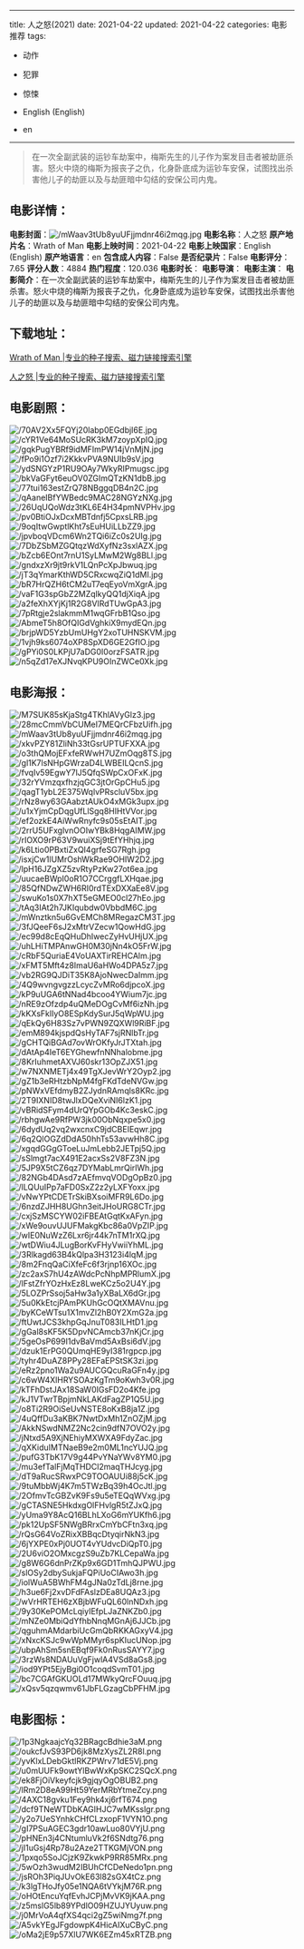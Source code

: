 
---
title: 人之怒(2021)
date: 2021-04-22
updated: 2021-04-22
categories: 电影推荐
tags:
- 动作
- 犯罪
- 惊悚

- English (English)
- en
---


> 在一次全副武装的运钞车劫案中，梅斯先生的儿子作为案发目击者被劫匪杀害。怒火中烧的梅斯为报丧子之仇，化身卧底成为运钞车安保，试图找出杀害他儿子的劫匪以及与劫匪暗中勾结的安保公司内鬼。

## **电影详情**：

**电影封面**：<img src="https://image.tmdb.org/t/p/w200/mWaav3tUb8yuUFjjmdnr46i2mqg.jpg" alt="/mWaav3tUb8yuUFjjmdnr46i2mqg.jpg" title="/mWaav3tUb8yuUFjjmdnr46i2mqg.jpg">
**电影名称**：人之怒
**原产地片名**：Wrath of Man
**电影上映时间**：2021-04-22
**电影上映国家**：English (English)
**原产地语言**：en
**包含成人内容**：False
**是否纪录片**：False
**电影评分**：7.65
**评分人数**：4884
**热门程度**：120.036
**电影时长**：
**电影导演**：
**电影主演**：
**电影简介**：在一次全副武装的运钞车劫案中，梅斯先生的儿子作为案发目击者被劫匪杀害。怒火中烧的梅斯为报丧子之仇，化身卧底成为运钞车安保，试图找出杀害他儿子的劫匪以及与劫匪暗中勾结的安保公司内鬼。

## **下载地址**：
[Wrath of Man |专业的种子搜索、磁力链接搜索引擎](https://movie.amd794.com:2083/?search=Wrath%20of%20Man&ordering=&mode=match_phrase&page_size=10&page=1)

[人之怒 |专业的种子搜索、磁力链接搜索引擎](https://movie.amd794.com:2083/?search=%E4%BA%BA%E4%B9%8B%E6%80%92&ordering=&mode=match_phrase&page_size=10&page=1)
 

## **电影剧照**：
<img src="https://image.tmdb.org/t/p/original/70AV2Xx5FQYj20labp0EGdbjI6E.jpg" alt="/70AV2Xx5FQYj20labp0EGdbjI6E.jpg" title="/70AV2Xx5FQYj20labp0EGdbjI6E.jpg"><img src="https://image.tmdb.org/t/p/original/cYR1Ve64MoSUcRK3kM7zoypXpIQ.jpg" alt="/cYR1Ve64MoSUcRK3kM7zoypXpIQ.jpg" title="/cYR1Ve64MoSUcRK3kM7zoypXpIQ.jpg"><img src="https://image.tmdb.org/t/p/original/gqkPugYBRf9idMFImPW14jVnMjN.jpg" alt="/gqkPugYBRf9idMFImPW14jVnMjN.jpg" title="/gqkPugYBRf9idMFImPW14jVnMjN.jpg"><img src="https://image.tmdb.org/t/p/original/fPo9i1Ozf7i2KkkvPVA9NUIb9sV.jpg" alt="/fPo9i1Ozf7i2KkkvPVA9NUIb9sV.jpg" title="/fPo9i1Ozf7i2KkkvPVA9NUIb9sV.jpg"><img src="https://image.tmdb.org/t/p/original/ydSNGYzP1RU9OAy7WkyRIPmugsc.jpg" alt="/ydSNGYzP1RU9OAy7WkyRIPmugsc.jpg" title="/ydSNGYzP1RU9OAy7WkyRIPmugsc.jpg"><img src="https://image.tmdb.org/t/p/original/bkVaGFyt6euOV0ZGImQTzKN1dbB.jpg" alt="/bkVaGFyt6euOV0ZGImQTzKN1dbB.jpg" title="/bkVaGFyt6euOV0ZGImQTzKN1dbB.jpg"><img src="https://image.tmdb.org/t/p/original/77tui163estZrQ78NBggqDB4n2C.jpg" alt="/77tui163estZrQ78NBggqDB4n2C.jpg" title="/77tui163estZrQ78NBggqDB4n2C.jpg"><img src="https://image.tmdb.org/t/p/original/qAaneIBfYWBedc9MAC28NGYzNXg.jpg" alt="/qAaneIBfYWBedc9MAC28NGYzNXg.jpg" title="/qAaneIBfYWBedc9MAC28NGYzNXg.jpg"><img src="https://image.tmdb.org/t/p/original/26UqUQoWdz3tKL6E4H34pmNVPHv.jpg" alt="/26UqUQoWdz3tKL6E4H34pmNVPHv.jpg" title="/26UqUQoWdz3tKL6E4H34pmNVPHv.jpg"><img src="https://image.tmdb.org/t/p/original/pv0BtiOJxDcxMBTdnfj5CpxsLRB.jpg" alt="/pv0BtiOJxDcxMBTdnfj5CpxsLRB.jpg" title="/pv0BtiOJxDcxMBTdnfj5CpxsLRB.jpg"><img src="https://image.tmdb.org/t/p/original/9oqItwGwptlKht7sEuHUiLLbZZ9.jpg" alt="/9oqItwGwptlKht7sEuHUiLLbZZ9.jpg" title="/9oqItwGwptlKht7sEuHUiLLbZZ9.jpg"><img src="https://image.tmdb.org/t/p/original/jpvboqVDcm6Wn2TQi6iZc0s2UIg.jpg" alt="/jpvboqVDcm6Wn2TQi6iZc0s2UIg.jpg" title="/jpvboqVDcm6Wn2TQi6iZc0s2UIg.jpg"><img src="https://image.tmdb.org/t/p/original/7DbZSbMZGQtqzWdXyfNz3sxlAZX.jpg" alt="/7DbZSbMZGQtqzWdXyfNz3sxlAZX.jpg" title="/7DbZSbMZGQtqzWdXyfNz3sxlAZX.jpg"><img src="https://image.tmdb.org/t/p/original/bZcb6EOnt7rnU1SyLMwM2Wg8BLl.jpg" alt="/bZcb6EOnt7rnU1SyLMwM2Wg8BLl.jpg" title="/bZcb6EOnt7rnU1SyLMwM2Wg8BLl.jpg"><img src="https://image.tmdb.org/t/p/original/gndxzXr9jt9rkV1LQnPcXpJbwuq.jpg" alt="/gndxzXr9jt9rkV1LQnPcXpJbwuq.jpg" title="/gndxzXr9jt9rkV1LQnPcXpJbwuq.jpg"><img src="https://image.tmdb.org/t/p/original/jT3qYmarKthWD5CRxcwqZiQ1dMI.jpg" alt="/jT3qYmarKthWD5CRxcwqZiQ1dMI.jpg" title="/jT3qYmarKthWD5CRxcwqZiQ1dMI.jpg"><img src="https://image.tmdb.org/t/p/original/bR7HrQZH6tCM2uT7eqEyoVmXgrA.jpg" alt="/bR7HrQZH6tCM2uT7eqEyoVmXgrA.jpg" title="/bR7HrQZH6tCM2uT7eqEyoVmXgrA.jpg"><img src="https://image.tmdb.org/t/p/original/vaF1G3spGbZ2MZqlkyQQ1djXiqA.jpg" alt="/vaF1G3spGbZ2MZqlkyQQ1djXiqA.jpg" title="/vaF1G3spGbZ2MZqlkyQQ1djXiqA.jpg"><img src="https://image.tmdb.org/t/p/original/a2feXhXYjKj1R2G8VIRdTUwGpA3.jpg" alt="/a2feXhXYjKj1R2G8VIRdTUwGpA3.jpg" title="/a2feXhXYjKj1R2G8VIRdTUwGpA3.jpg"><img src="https://image.tmdb.org/t/p/original/7pRtgje2slakmmM1wqGFrbB1Qso.jpg" alt="/7pRtgje2slakmmM1wqGFrbB1Qso.jpg" title="/7pRtgje2slakmmM1wqGFrbB1Qso.jpg"><img src="https://image.tmdb.org/t/p/original/AbmeT5h8OfQIGdVghkiX9mydEQn.jpg" alt="/AbmeT5h8OfQIGdVghkiX9mydEQn.jpg" title="/AbmeT5h8OfQIGdVghkiX9mydEQn.jpg"><img src="https://image.tmdb.org/t/p/original/brjpWD5YzbUmUHgY2xoTUHNSKVM.jpg" alt="/brjpWD5YzbUmUHgY2xoTUHNSKVM.jpg" title="/brjpWD5YzbUmUHgY2xoTUHNSKVM.jpg"><img src="https://image.tmdb.org/t/p/original/1vjh9ks6074oXP8SpXD6GE2GfIO.jpg" alt="/1vjh9ks6074oXP8SpXD6GE2GfIO.jpg" title="/1vjh9ks6074oXP8SpXD6GE2GfIO.jpg"><img src="https://image.tmdb.org/t/p/original/gPYi0S0LKPjU7aDG0I0orzFSATR.jpg" alt="/gPYi0S0LKPjU7aDG0I0orzFSATR.jpg" title="/gPYi0S0LKPjU7aDG0I0orzFSATR.jpg"><img src="https://image.tmdb.org/t/p/original/n5qZd17eXJNvqKPU9OInZWCe0Xk.jpg" alt="/n5qZd17eXJNvqKPU9OInZWCe0Xk.jpg" title="/n5qZd17eXJNvqKPU9OInZWCe0Xk.jpg">

## **电影海报**：
<img src="https://image.tmdb.org/t/p/original/M7SUK85sKjaStg4TKhlAVyGlz3.jpg" alt="/M7SUK85sKjaStg4TKhlAVyGlz3.jpg" title="/M7SUK85sKjaStg4TKhlAVyGlz3.jpg"><img src="https://image.tmdb.org/t/p/original/28mcCmmVbCUMeI7MEQrCFbzUifh.jpg" alt="/28mcCmmVbCUMeI7MEQrCFbzUifh.jpg" title="/28mcCmmVbCUMeI7MEQrCFbzUifh.jpg"><img src="https://image.tmdb.org/t/p/original/mWaav3tUb8yuUFjjmdnr46i2mqg.jpg" alt="/mWaav3tUb8yuUFjjmdnr46i2mqg.jpg" title="/mWaav3tUb8yuUFjjmdnr46i2mqg.jpg"><img src="https://image.tmdb.org/t/p/original/xkvPZY81ZliNh33tGsrUPTUFXXA.jpg" alt="/xkvPZY81ZliNh33tGsrUPTUFXXA.jpg" title="/xkvPZY81ZliNh33tGsrUPTUFXXA.jpg"><img src="https://image.tmdb.org/t/p/original/o3thQMojEFxfeRWwH7UZmOqg8TS.jpg" alt="/o3thQMojEFxfeRWwH7UZmOqg8TS.jpg" title="/o3thQMojEFxfeRWwH7UZmOqg8TS.jpg"><img src="https://image.tmdb.org/t/p/original/gl1K7lsNHpGWrzaD4LWBEILQcnS.jpg" alt="/gl1K7lsNHpGWrzaD4LWBEILQcnS.jpg" title="/gl1K7lsNHpGWrzaD4LWBEILQcnS.jpg"><img src="https://image.tmdb.org/t/p/original/fvqIv59EgwY7lJ5QfqSWpCxOFxK.jpg" alt="/fvqIv59EgwY7lJ5QfqSWpCxOFxK.jpg" title="/fvqIv59EgwY7lJ5QfqSWpCxOFxK.jpg"><img src="https://image.tmdb.org/t/p/original/32rYVmzqxfhzjqGC3jtOrGpCHu5.jpg" alt="/32rYVmzqxfhzjqGC3jtOrGpCHu5.jpg" title="/32rYVmzqxfhzjqGC3jtOrGpCHu5.jpg"><img src="https://image.tmdb.org/t/p/original/qagT1ybL2E375WqlvPRscluV5bx.jpg" alt="/qagT1ybL2E375WqlvPRscluV5bx.jpg" title="/qagT1ybL2E375WqlvPRscluV5bx.jpg"><img src="https://image.tmdb.org/t/p/original/rNz8wy63GAabztAUkO4xMGk3upx.jpg" alt="/rNz8wy63GAabztAUkO4xMGk3upx.jpg" title="/rNz8wy63GAabztAUkO4xMGk3upx.jpg"><img src="https://image.tmdb.org/t/p/original/u1xYjmCpDqgUfLlSgq8HlHtVVor.jpg" alt="/u1xYjmCpDqgUfLlSgq8HlHtVVor.jpg" title="/u1xYjmCpDqgUfLlSgq8HlHtVVor.jpg"><img src="https://image.tmdb.org/t/p/original/ef2ozkE4AiWwRnyfc9s05sEtAIT.jpg" alt="/ef2ozkE4AiWwRnyfc9s05sEtAIT.jpg" title="/ef2ozkE4AiWwRnyfc9s05sEtAIT.jpg"><img src="https://image.tmdb.org/t/p/original/2rrU5UFxglvnOOIwYBk8HqgAIMW.jpg" alt="/2rrU5UFxglvnOOIwYBk8HqgAIMW.jpg" title="/2rrU5UFxglvnOOIwYBk8HqgAIMW.jpg"><img src="https://image.tmdb.org/t/p/original/rIOXO9rP63V9wuiXSj9tEfYHhjq.jpg" alt="/rIOXO9rP63V9wuiXSj9tEfYHhjq.jpg" title="/rIOXO9rP63V9wuiXSj9tEfYHhjq.jpg"><img src="https://image.tmdb.org/t/p/original/k6Ltio0PBxtiZxQI4grfeSG7Rgh.jpg" alt="/k6Ltio0PBxtiZxQI4grfeSG7Rgh.jpg" title="/k6Ltio0PBxtiZxQI4grfeSG7Rgh.jpg"><img src="https://image.tmdb.org/t/p/original/isxjCw1lUMrOshWkRae9OHIW2D2.jpg" alt="/isxjCw1lUMrOshWkRae9OHIW2D2.jpg" title="/isxjCw1lUMrOshWkRae9OHIW2D2.jpg"><img src="https://image.tmdb.org/t/p/original/lpH16JZgXZ5zvRtyPzKw27ot6ea.jpg" alt="/lpH16JZgXZ5zvRtyPzKw27ot6ea.jpg" title="/lpH16JZgXZ5zvRtyPzKw27ot6ea.jpg"><img src="https://image.tmdb.org/t/p/original/uucaeBWpI0oR1O7CCrggfLXHqae.jpg" alt="/uucaeBWpI0oR1O7CCrggfLXHqae.jpg" title="/uucaeBWpI0oR1O7CCrggfLXHqae.jpg"><img src="https://image.tmdb.org/t/p/original/85QfNDwZWH6RI0rdTExDXXaEe8V.jpg" alt="/85QfNDwZWH6RI0rdTExDXXaEe8V.jpg" title="/85QfNDwZWH6RI0rdTExDXXaEe8V.jpg"><img src="https://image.tmdb.org/t/p/original/swuKo1s0X7hXT5eGMEO0cl27hEo.jpg" alt="/swuKo1s0X7hXT5eGMEO0cl27hEo.jpg" title="/swuKo1s0X7hXT5eGMEO0cl27hEo.jpg"><img src="https://image.tmdb.org/t/p/original/tAq3IAt2h7JKIqubdw0VbbdM6C.jpg" alt="/tAq3IAt2h7JKIqubdw0VbbdM6C.jpg" title="/tAq3IAt2h7JKIqubdw0VbbdM6C.jpg"><img src="https://image.tmdb.org/t/p/original/mWnztkn5u6GvEMCh8MRegazCM3T.jpg" alt="/mWnztkn5u6GvEMCh8MRegazCM3T.jpg" title="/mWnztkn5u6GvEMCh8MRegazCM3T.jpg"><img src="https://image.tmdb.org/t/p/original/3fJQeeF6sJ2xMtrVZecw1QowHdG.jpg" alt="/3fJQeeF6sJ2xMtrVZecw1QowHdG.jpg" title="/3fJQeeF6sJ2xMtrVZecw1QowHdG.jpg"><img src="https://image.tmdb.org/t/p/original/ec99d8cEqQHuDhIwecZyHvUHjUX.jpg" alt="/ec99d8cEqQHuDhIwecZyHvUHjUX.jpg" title="/ec99d8cEqQHuDhIwecZyHvUHjUX.jpg"><img src="https://image.tmdb.org/t/p/original/uhLHiTMPAnwGH0M30jNn4kO5FrW.jpg" alt="/uhLHiTMPAnwGH0M30jNn4kO5FrW.jpg" title="/uhLHiTMPAnwGH0M30jNn4kO5FrW.jpg"><img src="https://image.tmdb.org/t/p/original/cRbF5QuriaE4VoUAXTirREHCAlm.jpg" alt="/cRbF5QuriaE4VoUAXTirREHCAlm.jpg" title="/cRbF5QuriaE4VoUAXTirREHCAlm.jpg"><img src="https://image.tmdb.org/t/p/original/xFMT5Mft4z8ImaU6aHWo4DPA5z7.jpg" alt="/xFMT5Mft4z8ImaU6aHWo4DPA5z7.jpg" title="/xFMT5Mft4z8ImaU6aHWo4DPA5z7.jpg"><img src="https://image.tmdb.org/t/p/original/vb2RG9QJDiT35K8AjoNwecDaImm.jpg" alt="/vb2RG9QJDiT35K8AjoNwecDaImm.jpg" title="/vb2RG9QJDiT35K8AjoNwecDaImm.jpg"><img src="https://image.tmdb.org/t/p/original/4Q9wvngvgzzLcycZvMRo6djpcoX.jpg" alt="/4Q9wvngvgzzLcycZvMRo6djpcoX.jpg" title="/4Q9wvngvgzzLcycZvMRo6djpcoX.jpg"><img src="https://image.tmdb.org/t/p/original/kP9uUGA6tNNad4bcoo4YWium7jc.jpg" alt="/kP9uUGA6tNNad4bcoo4YWium7jc.jpg" title="/kP9uUGA6tNNad4bcoo4YWium7jc.jpg"><img src="https://image.tmdb.org/t/p/original/nRE9zOfzdp4uQMeDOgCvMf6izNh.jpg" alt="/nRE9zOfzdp4uQMeDOgCvMf6izNh.jpg" title="/nRE9zOfzdp4uQMeDOgCvMf6izNh.jpg"><img src="https://image.tmdb.org/t/p/original/kKXsFklIyO8ESpKdySurJ5qWpWU.jpg" alt="/kKXsFklIyO8ESpKdySurJ5qWpWU.jpg" title="/kKXsFklIyO8ESpKdySurJ5qWpWU.jpg"><img src="https://image.tmdb.org/t/p/original/qEkQy6H83Sz7vPWN9ZQXWl9RiBF.jpg" alt="/qEkQy6H83Sz7vPWN9ZQXWl9RiBF.jpg" title="/qEkQy6H83Sz7vPWN9ZQXWl9RiBF.jpg"><img src="https://image.tmdb.org/t/p/original/emM894kjspdQsHyTAF7sjRNlbTr.jpg" alt="/emM894kjspdQsHyTAF7sjRNlbTr.jpg" title="/emM894kjspdQsHyTAF7sjRNlbTr.jpg"><img src="https://image.tmdb.org/t/p/original/gCHTQiBGAd7ovWrOKfyJrJTXtah.jpg" alt="/gCHTQiBGAd7ovWrOKfyJrJTXtah.jpg" title="/gCHTQiBGAd7ovWrOKfyJrJTXtah.jpg"><img src="https://image.tmdb.org/t/p/original/dAtAp4IeT6EYGhewfnNNhalobme.jpg" alt="/dAtAp4IeT6EYGhewfnNNhalobme.jpg" title="/dAtAp4IeT6EYGhewfnNNhalobme.jpg"><img src="https://image.tmdb.org/t/p/original/8KrIuhmetAXVJ60skr13OpZJX51.jpg" alt="/8KrIuhmetAXVJ60skr13OpZJX51.jpg" title="/8KrIuhmetAXVJ60skr13OpZJX51.jpg"><img src="https://image.tmdb.org/t/p/original/w7NXNMETj4x49TgXJevWrY2Oyp2.jpg" alt="/w7NXNMETj4x49TgXJevWrY2Oyp2.jpg" title="/w7NXNMETj4x49TgXJevWrY2Oyp2.jpg"><img src="https://image.tmdb.org/t/p/original/gZ1b3eRHtzbNpM4fgFKdTdeNVGw.jpg" alt="/gZ1b3eRHtzbNpM4fgFKdTdeNVGw.jpg" title="/gZ1b3eRHtzbNpM4fgFKdTdeNVGw.jpg"><img src="https://image.tmdb.org/t/p/original/pNWxVEfdmyB2ZJydnRAmqls8KRc.jpg" alt="/pNWxVEfdmyB2ZJydnRAmqls8KRc.jpg" title="/pNWxVEfdmyB2ZJydnRAmqls8KRc.jpg"><img src="https://image.tmdb.org/t/p/original/2T9IXNID8twJlxDQeXviNI6lzK1.jpg" alt="/2T9IXNID8twJlxDQeXviNI6lzK1.jpg" title="/2T9IXNID8twJlxDQeXviNI6lzK1.jpg"><img src="https://image.tmdb.org/t/p/original/vBRidSFym4dUrQYpGOb4Kc3eskC.jpg" alt="/vBRidSFym4dUrQYpGOb4Kc3eskC.jpg" title="/vBRidSFym4dUrQYpGOb4Kc3eskC.jpg"><img src="https://image.tmdb.org/t/p/original/rbhgwAe9RfPW3jk00ObNqxpe5x0.jpg" alt="/rbhgwAe9RfPW3jk00ObNqxpe5x0.jpg" title="/rbhgwAe9RfPW3jk00ObNqxpe5x0.jpg"><img src="https://image.tmdb.org/t/p/original/6dydUq2vq2wxcnxC9jdCBEIEqwr.jpg" alt="/6dydUq2vq2wxcnxC9jdCBEIEqwr.jpg" title="/6dydUq2vq2wxcnxC9jdCBEIEqwr.jpg"><img src="https://image.tmdb.org/t/p/original/6q2QlOGZdDdA50hhTs53avwHh8C.jpg" alt="/6q2QlOGZdDdA50hhTs53avwHh8C.jpg" title="/6q2QlOGZdDdA50hhTs53avwHh8C.jpg"><img src="https://image.tmdb.org/t/p/original/xgqdGGgGToeLuJmLebb2JETpj5Q.jpg" alt="/xgqdGGgGToeLuJmLebb2JETpj5Q.jpg" title="/xgqdGGgGToeLuJmLebb2JETpj5Q.jpg"><img src="https://image.tmdb.org/t/p/original/sSlmgt7acX491E2acxSs2V8FZ3N.jpg" alt="/sSlmgt7acX491E2acxSs2V8FZ3N.jpg" title="/sSlmgt7acX491E2acxSs2V8FZ3N.jpg"><img src="https://image.tmdb.org/t/p/original/5JP9X5tCZ6qz7DYMabLmrQirlWh.jpg" alt="/5JP9X5tCZ6qz7DYMabLmrQirlWh.jpg" title="/5JP9X5tCZ6qz7DYMabLmrQirlWh.jpg"><img src="https://image.tmdb.org/t/p/original/82NGb4DAsd7zAEfmvqVODgOpBz0.jpg" alt="/82NGb4DAsd7zAEfmvqVODgOpBz0.jpg" title="/82NGb4DAsd7zAEfmvqVODgOpBz0.jpg"><img src="https://image.tmdb.org/t/p/original/lLQUuIPp7aFD0SxZ2z2yLXFYoxx.jpg" alt="/lLQUuIPp7aFD0SxZ2z2yLXFYoxx.jpg" title="/lLQUuIPp7aFD0SxZ2z2yLXFYoxx.jpg"><img src="https://image.tmdb.org/t/p/original/vNwYPtCDETrSkiBXsoiMFR9L6Do.jpg" alt="/vNwYPtCDETrSkiBXsoiMFR9L6Do.jpg" title="/vNwYPtCDETrSkiBXsoiMFR9L6Do.jpg"><img src="https://image.tmdb.org/t/p/original/6nzdZJHH8UGhn3eitJHoURG8CTr.jpg" alt="/6nzdZJHH8UGhn3eitJHoURG8CTr.jpg" title="/6nzdZJHH8UGhn3eitJHoURG8CTr.jpg"><img src="https://image.tmdb.org/t/p/original/cxjSzMSCYW02iFBEAtGqtKxAFyn.jpg" alt="/cxjSzMSCYW02iFBEAtGqtKxAFyn.jpg" title="/cxjSzMSCYW02iFBEAtGqtKxAFyn.jpg"><img src="https://image.tmdb.org/t/p/original/xWe9ouvUJUFMakgKbc86a0VpZIP.jpg" alt="/xWe9ouvUJUFMakgKbc86a0VpZIP.jpg" title="/xWe9ouvUJUFMakgKbc86a0VpZIP.jpg"><img src="https://image.tmdb.org/t/p/original/wIE0NuWzZ6Lxr6jr44k7nTM1rXQ.jpg" alt="/wIE0NuWzZ6Lxr6jr44k7nTM1rXQ.jpg" title="/wIE0NuWzZ6Lxr6jr44k7nTM1rXQ.jpg"><img src="https://image.tmdb.org/t/p/original/wtDWiu4JLugBorKvFHyVwiiYhML.jpg" alt="/wtDWiu4JLugBorKvFHyVwiiYhML.jpg" title="/wtDWiu4JLugBorKvFHyVwiiYhML.jpg"><img src="https://image.tmdb.org/t/p/original/3Rlkagd63B4kQlpa3H3123i4lqM.jpg" alt="/3Rlkagd63B4kQlpa3H3123i4lqM.jpg" title="/3Rlkagd63B4kQlpa3H3123i4lqM.jpg"><img src="https://image.tmdb.org/t/p/original/8m2FnqQaCiXfeFc6f3rjnp16XOc.jpg" alt="/8m2FnqQaCiXfeFc6f3rjnp16XOc.jpg" title="/8m2FnqQaCiXfeFc6f3rjnp16XOc.jpg"><img src="https://image.tmdb.org/t/p/original/zc2axS7hU4zAWdcPcNhpMPRlumX.jpg" alt="/zc2axS7hU4zAWdcPcNhpMPRlumX.jpg" title="/zc2axS7hU4zAWdcPcNhpMPRlumX.jpg"><img src="https://image.tmdb.org/t/p/original/lFstZfrYOzHxEz8LweKCz5o2U4Y.jpg" alt="/lFstZfrYOzHxEz8LweKCz5o2U4Y.jpg" title="/lFstZfrYOzHxEz8LweKCz5o2U4Y.jpg"><img src="https://image.tmdb.org/t/p/original/5LOZPrSsoj5aHw3a1yXBaLX6dGr.jpg" alt="/5LOZPrSsoj5aHw3a1yXBaLX6dGr.jpg" title="/5LOZPrSsoj5aHw3a1yXBaLX6dGr.jpg"><img src="https://image.tmdb.org/t/p/original/5u0KkEtcjPAmPKUhGcOQtXMAVnu.jpg" alt="/5u0KkEtcjPAmPKUhGcOQtXMAVnu.jpg" title="/5u0KkEtcjPAmPKUhGcOQtXMAVnu.jpg"><img src="https://image.tmdb.org/t/p/original/byKCeWTsu1X1mvZl2hB0Y2XmG2a.jpg" alt="/byKCeWTsu1X1mvZl2hB0Y2XmG2a.jpg" title="/byKCeWTsu1X1mvZl2hB0Y2XmG2a.jpg"><img src="https://image.tmdb.org/t/p/original/ftUwtJCS3khpGqJnuT083ILHtD1.jpg" alt="/ftUwtJCS3khpGqJnuT083ILHtD1.jpg" title="/ftUwtJCS3khpGqJnuT083ILHtD1.jpg"><img src="https://image.tmdb.org/t/p/original/gGal8sKF5K5DpvNCAmcb37nKjCr.jpg" alt="/gGal8sKF5K5DpvNCAmcb37nKjCr.jpg" title="/gGal8sKF5K5DpvNCAmcb37nKjCr.jpg"><img src="https://image.tmdb.org/t/p/original/5geOsP699I1dvBaVmd5AxBsi6dV.jpg" alt="/5geOsP699I1dvBaVmd5AxBsi6dV.jpg" title="/5geOsP699I1dvBaVmd5AxBsi6dV.jpg"><img src="https://image.tmdb.org/t/p/original/dzuk1ErPG0QUmqHE9yI381rgpcp.jpg" alt="/dzuk1ErPG0QUmqHE9yI381rgpcp.jpg" title="/dzuk1ErPG0QUmqHE9yI381rgpcp.jpg"><img src="https://image.tmdb.org/t/p/original/tyhr4DuAZ8PPy28EFaEPStSK3zi.jpg" alt="/tyhr4DuAZ8PPy28EFaEPStSK3zi.jpg" title="/tyhr4DuAZ8PPy28EFaEPStSK3zi.jpg"><img src="https://image.tmdb.org/t/p/original/eRz2pno1Wa2u9AUCGQcuRaGFn4y.jpg" alt="/eRz2pno1Wa2u9AUCGQcuRaGFn4y.jpg" title="/eRz2pno1Wa2u9AUCGQcuRaGFn4y.jpg"><img src="https://image.tmdb.org/t/p/original/c6wW4XlHRYSOAzKgTm9oKwh3v0R.jpg" alt="/c6wW4XlHRYSOAzKgTm9oKwh3v0R.jpg" title="/c6wW4XlHRYSOAzKgTm9oKwh3v0R.jpg"><img src="https://image.tmdb.org/t/p/original/kTFhDstJAx18SaW0IGsFD2o4Kfe.jpg" alt="/kTFhDstJAx18SaW0IGsFD2o4Kfe.jpg" title="/kTFhDstJAx18SaW0IGsFD2o4Kfe.jpg"><img src="https://image.tmdb.org/t/p/original/kJ1VTwrTBpjmNkLAKdFagZP1Q5U.jpg" alt="/kJ1VTwrTBpjmNkLAKdFagZP1Q5U.jpg" title="/kJ1VTwrTBpjmNkLAKdFagZP1Q5U.jpg"><img src="https://image.tmdb.org/t/p/original/o8Ti2R9OiSeUvNSTE8oKxB8ja1Z.jpg" alt="/o8Ti2R9OiSeUvNSTE8oKxB8ja1Z.jpg" title="/o8Ti2R9OiSeUvNSTE8oKxB8ja1Z.jpg"><img src="https://image.tmdb.org/t/p/original/4uQffDu3aKBK7NwtDxMh1ZnOZjM.jpg" alt="/4uQffDu3aKBK7NwtDxMh1ZnOZjM.jpg" title="/4uQffDu3aKBK7NwtDxMh1ZnOZjM.jpg"><img src="https://image.tmdb.org/t/p/original/AkkNSwdNMZ2Nc2cin9dfN7OVO2y.jpg" alt="/AkkNSwdNMZ2Nc2cin9dfN7OVO2y.jpg" title="/AkkNSwdNMZ2Nc2cin9dfN7OVO2y.jpg"><img src="https://image.tmdb.org/t/p/original/jNtxd5A9XjNEhiyMXWXA9FdyZac.jpg" alt="/jNtxd5A9XjNEhiyMXWXA9FdyZac.jpg" title="/jNtxd5A9XjNEhiyMXWXA9FdyZac.jpg"><img src="https://image.tmdb.org/t/p/original/qXKiduIMTNaeB9e2m0ML1ncYUJQ.jpg" alt="/qXKiduIMTNaeB9e2m0ML1ncYUJQ.jpg" title="/qXKiduIMTNaeB9e2m0ML1ncYUJQ.jpg"><img src="https://image.tmdb.org/t/p/original/pufG3TbK17V9g44PvYNaYWv8YM0.jpg" alt="/pufG3TbK17V9g44PvYNaYWv8YM0.jpg" title="/pufG3TbK17V9g44PvYNaYWv8YM0.jpg"><img src="https://image.tmdb.org/t/p/original/mu3efTalFjMqTHDCl2maqTHJcyg.jpg" alt="/mu3efTalFjMqTHDCl2maqTHJcyg.jpg" title="/mu3efTalFjMqTHDCl2maqTHJcyg.jpg"><img src="https://image.tmdb.org/t/p/original/dT9aRucSRwxPC9TOOAUUi88j5cK.jpg" alt="/dT9aRucSRwxPC9TOOAUUi88j5cK.jpg" title="/dT9aRucSRwxPC9TOOAUUi88j5cK.jpg"><img src="https://image.tmdb.org/t/p/original/9tuMbbWj4K7m5TWzBq39h4OcJtl.jpg" alt="/9tuMbbWj4K7m5TWzBq39h4OcJtl.jpg" title="/9tuMbbWj4K7m5TWzBq39h4OcJtl.jpg"><img src="https://image.tmdb.org/t/p/original/2OfmvTcGBZvK9Fs9u5eTEQqWVxg.jpg" alt="/2OfmvTcGBZvK9Fs9u5eTEQqWVxg.jpg" title="/2OfmvTcGBZvK9Fs9u5eTEQqWVxg.jpg"><img src="https://image.tmdb.org/t/p/original/gCTASNE5HkdxgOlFHvlgR5tZJxQ.jpg" alt="/gCTASNE5HkdxgOlFHvlgR5tZJxQ.jpg" title="/gCTASNE5HkdxgOlFHvlgR5tZJxQ.jpg"><img src="https://image.tmdb.org/t/p/original/yUma9Y8AcQ16BLhLXoG6mYUKfh6.jpg" alt="/yUma9Y8AcQ16BLhLXoG6mYUKfh6.jpg" title="/yUma9Y8AcQ16BLhLXoG6mYUKfh6.jpg"><img src="https://image.tmdb.org/t/p/original/pk12UpSF5NWgBRrxCmYbCFtn3xq.jpg" alt="/pk12UpSF5NWgBRrxCmYbCFtn3xq.jpg" title="/pk12UpSF5NWgBRrxCmYbCFtn3xq.jpg"><img src="https://image.tmdb.org/t/p/original/rQsG64VoZRixXBBqcDtyqirNkN3.jpg" alt="/rQsG64VoZRixXBBqcDtyqirNkN3.jpg" title="/rQsG64VoZRixXBBqcDtyqirNkN3.jpg"><img src="https://image.tmdb.org/t/p/original/6jYXPE0xPj0UOT4vYUdvcDiQpT0.jpg" alt="/6jYXPE0xPj0UOT4vYUdvcDiQpT0.jpg" title="/6jYXPE0xPj0UOT4vYUdvcDiQpT0.jpg"><img src="https://image.tmdb.org/t/p/original/2U6viO2OMxcgzS9uZb7KLCepaWa.jpg" alt="/2U6viO2OMxcgzS9uZb7KLCepaWa.jpg" title="/2U6viO2OMxcgzS9uZb7KLCepaWa.jpg"><img src="https://image.tmdb.org/t/p/original/g8W6G6dnPrZKp9x6GD1TmhQJPWU.jpg" alt="/g8W6G6dnPrZKp9x6GD1TmhQJPWU.jpg" title="/g8W6G6dnPrZKp9x6GD1TmhQJPWU.jpg"><img src="https://image.tmdb.org/t/p/original/slOSy2dbySukjaFQPiUoCIAwo3h.jpg" alt="/slOSy2dbySukjaFQPiUoCIAwo3h.jpg" title="/slOSy2dbySukjaFQPiUoCIAwo3h.jpg"><img src="https://image.tmdb.org/t/p/original/iolWuA5BWhFM4gJNa0zTdLj8rne.jpg" alt="/iolWuA5BWhFM4gJNa0zTdLj8rne.jpg" title="/iolWuA5BWhFM4gJNa0zTdLj8rne.jpg"><img src="https://image.tmdb.org/t/p/original/h3ue6Fj2xvDFdFAslzDEa8UQAz3.jpg" alt="/h3ue6Fj2xvDFdFAslzDEa8UQAz3.jpg" title="/h3ue6Fj2xvDFdFAslzDEa8UQAz3.jpg"><img src="https://image.tmdb.org/t/p/original/wVrHRTEH6zXBjbWFuQL60lnNDxh.jpg" alt="/wVrHRTEH6zXBjbWFuQL60lnNDxh.jpg" title="/wVrHRTEH6zXBjbWFuQL60lnNDxh.jpg"><img src="https://image.tmdb.org/t/p/original/9y30KePOMcLqiyIEfpLJaZNKZb0.jpg" alt="/9y30KePOMcLqiyIEfpLJaZNKZb0.jpg" title="/9y30KePOMcLqiyIEfpLJaZNKZb0.jpg"><img src="https://image.tmdb.org/t/p/original/mNZe0MbiQdYfhbNnqMGnAj6JJCb.jpg" alt="/mNZe0MbiQdYfhbNnqMGnAj6JJCb.jpg" title="/mNZe0MbiQdYfhbNnqMGnAj6JJCb.jpg"><img src="https://image.tmdb.org/t/p/original/qguhmAMdarbiUcGmQbRKKAGxyV4.jpg" alt="/qguhmAMdarbiUcGmQbRKKAGxyV4.jpg" title="/qguhmAMdarbiUcGmQbRKKAGxyV4.jpg"><img src="https://image.tmdb.org/t/p/original/xNxcKSJc9wWpMMyr6spKIucUNop.jpg" alt="/xNxcKSJc9wWpMMyr6spKIucUNop.jpg" title="/xNxcKSJc9wWpMMyr6spKIucUNop.jpg"><img src="https://image.tmdb.org/t/p/original/ubpAhSm5snEBqf9Fk0nRusSAYY7.jpg" alt="/ubpAhSm5snEBqf9Fk0nRusSAYY7.jpg" title="/ubpAhSm5snEBqf9Fk0nRusSAYY7.jpg"><img src="https://image.tmdb.org/t/p/original/3rzWs8NDAUuVgFjwlA4VSd8aGs8.jpg" alt="/3rzWs8NDAUuVgFjwlA4VSd8aGs8.jpg" title="/3rzWs8NDAUuVgFjwlA4VSd8aGs8.jpg"><img src="https://image.tmdb.org/t/p/original/iod9YPt5EjyBgi0O1coqdSvmT01.jpg" alt="/iod9YPt5EjyBgi0O1coqdSvmT01.jpg" title="/iod9YPt5EjyBgi0O1coqdSvmT01.jpg"><img src="https://image.tmdb.org/t/p/original/bc7CGAfGKUOLd17MWkyQrcFOuuq.jpg" alt="/bc7CGAfGKUOLd17MWkyQrcFOuuq.jpg" title="/bc7CGAfGKUOLd17MWkyQrcFOuuq.jpg"><img src="https://image.tmdb.org/t/p/original/xQsv5qzqwmv61JbFLGzagCbPFHM.jpg" alt="/xQsv5qzqwmv61JbFLGzagCbPFHM.jpg" title="/xQsv5qzqwmv61JbFLGzagCbPFHM.jpg">

## **电影图标**：
<img src="https://image.tmdb.org/t/p/original/1p3NgkaajcYq32BRagcBdhie3aM.png" alt="/1p3NgkaajcYq32BRagcBdhie3aM.png" title="/1p3NgkaajcYq32BRagcBdhie3aM.png"><img src="https://image.tmdb.org/t/p/original/oukcfJvS93PD6jk8MzXysZL2R8l.png" alt="/oukcfJvS93PD6jk8MzXysZL2R8l.png" title="/oukcfJvS93PD6jk8MzXysZL2R8l.png"><img src="https://image.tmdb.org/t/p/original/yvKlxLDebGktlRKZPWrv71dE5Vj.png" alt="/yvKlxLDebGktlRKZPWrv71dE5Vj.png" title="/yvKlxLDebGktlRKZPWrv71dE5Vj.png"><img src="https://image.tmdb.org/t/p/original/u0mUUFk9owtYlBwWxKpSKC2SQcX.png" alt="/u0mUUFk9owtYlBwWxKpSKC2SQcX.png" title="/u0mUUFk9owtYlBwWxKpSKC2SQcX.png"><img src="https://image.tmdb.org/t/p/original/ek8FjOiVkeyfcjk9gjqyOgOBUB2.png" alt="/ek8FjOiVkeyfcjk9gjqyOgOBUB2.png" title="/ek8FjOiVkeyfcjk9gjqyOgOBUB2.png"><img src="https://image.tmdb.org/t/p/original/lRm2D8eA99Ht59YerMRbYtmeZcy.png" alt="/lRm2D8eA99Ht59YerMRbYtmeZcy.png" title="/lRm2D8eA99Ht59YerMRbYtmeZcy.png"><img src="https://image.tmdb.org/t/p/original/4AXC18gvku1Fey9hk4xj6rfT674.png" alt="/4AXC18gvku1Fey9hk4xj6rfT674.png" title="/4AXC18gvku1Fey9hk4xj6rfT674.png"><img src="https://image.tmdb.org/t/p/original/dcf9TNeWTDbKAGIHJC7wMKsslgr.png" alt="/dcf9TNeWTDbKAGIHJC7wMKsslgr.png" title="/dcf9TNeWTDbKAGIHJC7wMKsslgr.png"><img src="https://image.tmdb.org/t/p/original/y2o7UeSYnhkCHfCLzxopF1VYN1O.png" alt="/y2o7UeSYnhkCHfCLzxopF1VYN1O.png" title="/y2o7UeSYnhkCHfCLzxopF1VYN1O.png"><img src="https://image.tmdb.org/t/p/original/gI7PSuAGEC3gdr10awLuo80VYjU.png" alt="/gI7PSuAGEC3gdr10awLuo80VYjU.png" title="/gI7PSuAGEC3gdr10awLuo80VYjU.png"><img src="https://image.tmdb.org/t/p/original/pHNEn3j4CNtumluVk2f6SNdtg76.png" alt="/pHNEn3j4CNtumluVk2f6SNdtg76.png" title="/pHNEn3j4CNtumluVk2f6SNdtg76.png"><img src="https://image.tmdb.org/t/p/original/jI1uGsj4Rp78u2Aze2TTKGMjVON.png" alt="/jI1uGsj4Rp78u2Aze2TTKGMjVON.png" title="/jI1uGsj4Rp78u2Aze2TTKGMjVON.png"><img src="https://image.tmdb.org/t/p/original/1pxqo5SoJCjzK9ZkwkP9RR85MRx.png" alt="/1pxqo5SoJCjzK9ZkwkP9RR85MRx.png" title="/1pxqo5SoJCjzK9ZkwkP9RR85MRx.png"><img src="https://image.tmdb.org/t/p/original/5wOzh3wudM2IBUhCfCDeNedo1pn.png" alt="/5wOzh3wudM2IBUhCfCDeNedo1pn.png" title="/5wOzh3wudM2IBUhCfCDeNedo1pn.png"><img src="https://image.tmdb.org/t/p/original/jsROh3PiqJUvOkE63l82sGX4tCz.png" alt="/jsROh3PiqJUvOkE63l82sGX4tCz.png" title="/jsROh3PiqJUvOkE63l82sGX4tCz.png"><img src="https://image.tmdb.org/t/p/original/k3lgTHoJfy05e1NQA6tVYkjM76R.png" alt="/k3lgTHoJfy05e1NQA6tVYkjM76R.png" title="/k3lgTHoJfy05e1NQA6tVYkjM76R.png"><img src="https://image.tmdb.org/t/p/original/oHOtEncuYqfEvhJCPjMvVK9jKAA.png" alt="/oHOtEncuYqfEvhJCPjMvVK9jKAA.png" title="/oHOtEncuYqfEvhJCPjMvVK9jKAA.png"><img src="https://image.tmdb.org/t/p/original/z5mslG5lb89YPdlO09HZUJYUyuw.png" alt="/z5mslG5lb89YPdlO09HZUJYUyuw.png" title="/z5mslG5lb89YPdlO09HZUJYUyuw.png"><img src="https://image.tmdb.org/t/p/original/j0MrVoA4qfXS4qci2gZ5wiNmg7f.png" alt="/j0MrVoA4qfXS4qci2gZ5wiNmg7f.png" title="/j0MrVoA4qfXS4qci2gZ5wiNmg7f.png"><img src="https://image.tmdb.org/t/p/original/A5vkYEgJFgdowpK4HicAIXuCByC.png" alt="/A5vkYEgJFgdowpK4HicAIXuCByC.png" title="/A5vkYEgJFgdowpK4HicAIXuCByC.png"><img src="https://image.tmdb.org/t/p/original/oMa2jE9p57XlU7WK6EZm45xRTZB.png" alt="/oMa2jE9p57XlU7WK6EZm45xRTZB.png" title="/oMa2jE9p57XlU7WK6EZm45xRTZB.png">
